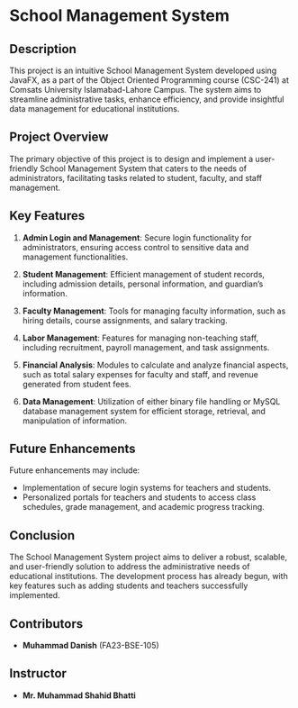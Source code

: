 # School Management System

## Description

This project is an intuitive School Management System developed using JavaFX, as a part of the Object Oriented Programming course (CSC-241) at Comsats University Islamabad-Lahore Campus. The system aims to streamline administrative tasks, enhance efficiency, and provide insightful data management for educational institutions.

## Project Overview

The primary objective of this project is to design and implement a user-friendly School Management System that caters to the needs of administrators, facilitating tasks related to student, faculty, and staff management.

## Key Features

1. **Admin Login and Management**: Secure login functionality for administrators, ensuring access control to sensitive data and management functionalities.

2. **Student Management**: Efficient management of student records, including admission details, personal information, and guardian’s information.

3. **Faculty Management**: Tools for managing faculty information, such as hiring details, course assignments, and salary tracking.

4. **Labor Management**: Features for managing non-teaching staff, including recruitment, payroll management, and task assignments.

5. **Financial Analysis**: Modules to calculate and analyze financial aspects, such as total salary expenses for faculty and staff, and revenue generated from student fees.

6. **Data Management**: Utilization of either binary file handling or MySQL database management system for efficient storage, retrieval, and manipulation of information.

## Future Enhancements

Future enhancements may include:

- Implementation of secure login systems for teachers and students.
- Personalized portals for teachers and students to access class schedules, grade management, and academic progress tracking.

## Conclusion

The School Management System project aims to deliver a robust, scalable, and user-friendly solution to address the administrative needs of educational institutions. The development process has already begun, with key features such as adding students and teachers successfully implemented.

## Contributors
- **Muhammad Danish** (FA23-BSE-105)

## Instructor

- **Mr. Muhammad Shahid Bhatti**